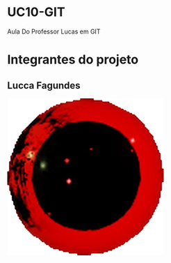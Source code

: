 # UC10-GIT

Aula Do Professor Lucas em GIT

<h1>Integrantes do projeto</h1>
<h2>Lucca Fagundes</h2>

<img src="./pain.png">

